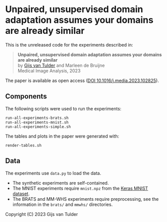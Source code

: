 Unpaired, unsupervised domain adaptation assumes your domains are already similar
=================================================================================
This is the unreleased code for the experiments described in:

> **Unpaired, unsupervised domain adaptation assumes your domains are already similar** <br>
> by [Gijs van Tulder](https://vantulder.net/) and Marleen de Bruijne <br>
> Medical Image Analysis, 2023

The paper is available as open access ([DOI 10.1016/j.media.2023.102825](https://doi.org/10.1016/j.media.2023.102825)).

Components
----------
The following scripts were used to run the experiments:

    run-all-experiments-brats.sh
    run-all-experiments-mnist.sh
    run-all-experiments-simple.sh

The tables and plots in the paper were generated with:

    render-tables.sh


Data
----
The experiments use `data.py` to load the data.

* The synthetic experiments are self-contained.
* The MNIST experiments require `mnist.npz` from the [Keras MNIST dataset](https://keras.io/api/datasets/mnist/).
* The BRATS and MM-WHS experiments require preprocessing, see the information in the `brats/` and `mmwhs/` directories.


Copyright (C) 2023 Gijs van Tulder
